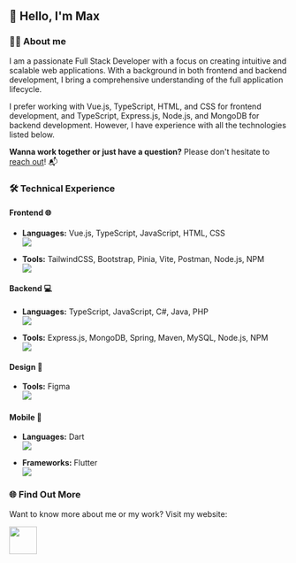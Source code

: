 ## 👋 Hello, I'm Max

### 👨‍💻 About me
I am a passionate Full Stack Developer with a focus on creating intuitive and scalable web applications. With a background in both frontend and backend development, I bring a comprehensive understanding of the full application lifecycle.

I prefer working with Vue.js, TypeScript, HTML, and CSS for frontend development, and TypeScript, Express.js, Node.js, and MongoDB for backend development. However, I have experience with all the technologies listed below.

**Wanna work together or just have a question?** Please don't hesitate to [reach out](https://maxkruiswegt.com/contact)! 📬

### 🛠️ Technical Experience

#### Frontend 🌐
- **Languages:** Vue.js, TypeScript, JavaScript, HTML, CSS
<br><img src="https://skillicons.dev/icons?i=vue,ts,js,html,css"/>

- **Tools:** TailwindCSS, Bootstrap, Pinia, Vite, Postman, Node.js, NPM
<br><img src="https://skillicons.dev/icons?i=tailwind,bootstrap,pinia,vite,postman,nodejs,npm"/>

#### Backend 💻
- **Languages:** TypeScript, JavaScript, C#, Java, PHP
<br><img src="https://skillicons.dev/icons?i=ts,js,cs,java,php"/>

- **Tools:** Express.js, MongoDB, Spring, Maven, MySQL, Node.js, NPM
<br><img src="https://skillicons.dev/icons?i=express,mongo,spring,maven,mysql,nodejs,npm"/>

#### Design 🎨
- **Tools:** Figma
<br><img src="https://skillicons.dev/icons?i=figma"/>

#### Mobile 📱
- **Languages:** Dart
<br><img src="https://skillicons.dev/icons?i=dart"/>

- **Frameworks:** Flutter
<br><img src="https://skillicons.dev/icons?i=flutter"/>

### 🌐 Find Out More
Want to know more about me or my work? Visit my website:
<div>
  <a href="https://maxkruiswegt.com">
    <img src="https://maxkruiswegt.com/images/MKLogoLight.webp" height="50">
  </a>
</div>
